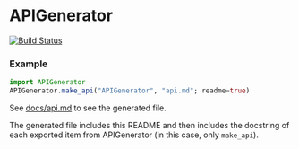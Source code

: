 # APIGenerator

[![Build Status](https://travis-ci.org/joshday/APIGenerator.jl.svg?branch=master)](https://travis-ci.org/joshday/APIGenerator.jl)


### Example

```julia
import APIGenerator
APIGenerator.make_api("APIGenerator", "api.md"; readme=true)
```

See [docs/api.md](docs/api.md) to see the generated file.  

The generated file includes this README and then includes the docstring of each exported item from APIGenerator (in this case, only `make_api`).
